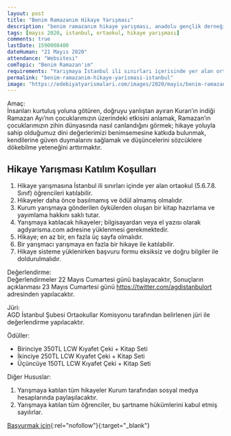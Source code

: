 ```yaml
---
layout: post
title: "Benim Ramazanım Hikaye Yarışması"
description: "benim ramazanım hikaye yarışması, anadolu gençlik derneği"
tags: [mayıs 2020, istanbul, ortaokul, hikaye yarışması]
comments: true
lastDate: 1590008400    
dateHuman: "21 Mayıs 2020"
attendance: "Websitesi"
comTopic: "Benim Ramazan'ım"
requirements: "Yarışmaya İstanbul ili sınırları içerisinde yer alan ortaokul öğrencileri katılabilir."
permalink: "benim-ramazanim-hikaye-yarismasi-istanbul"
image: "https://edebiyatyarismalari.com/images/2020/mayis/benim-ramazanim-hikaye-yarismasi.jpeg"
---
```


Amaç:  
İnsanları kurtuluş yoluna götüren, doğruyu yanlıştan ayıran Kuran’ın indiği Ramazan Ayı’nın çocuklarımızın üzerindeki etkisini anlamak, Ramazan’ın çocuklarımızın zihin dünyasında nasıl canlandığını görmek; hikaye yoluyla sahip olduğumuz dini değerlerimizi benimsemesine katkıda bulunmak, kendilerine güven duymalarını sağlamak ve düşüncelerini sözcüklere dökebilme yeteneğini arttırmaktır.

## Hikaye Yarışması Katılım Koşulları
1. Hikaye yarışmasına İstanbul ili sınırları içinde yer alan ortaokul (5.6.7.8. Sınıf) öğrencileri katılabilir.
2. Hikayeler daha önce basılmamış ve ödül almamış olmalıdır.
3. Kurum yarışmaya gönderilen öykülerden oluşan bir kitap hazırlama ve yayımlama hakkını saklı tutar.
4. Yarışmaya katılacak hikayeler; bilgisayardan veya el yazısı olarak agdyarisma.com adresine yüklenmesi gerekmektedir.
5. Hikaye; en az bir, en fazla üç sayfa olmalıdır.
6. Bir yarışmacı yarışmaya en fazla bir hikaye ile katılabilir.
7. Hikaye sisteme yüklenirken başvuru formu eksiksiz ve doğru bilgiler ile doldurulmalıdır.

Değerlendirme:  
Değerlendirmeler 22 Mayıs Cumartesi günü başlayacaktır, Sonuçların açıklanması 23 Mayıs Cumartesi günü https://twitter.com/agdistanbulort adresinden yapılacaktır.

Jüri:  
AGD İstanbul Şubesi Ortaokullar Komisyonu tarafından belirlenen jüri ile değerlendirme yapılacaktır.

Ödüller:  
- Birinciye 350TL LCW Kıyafet Çeki + Kitap Seti
- İkinciye 250TL LCW Kıyafet Çeki + Kitap Seti
- Üçüncüye 150TL LCW Kıyafet Çeki + Kitap Seti

Diğer Hususlar:  
1. Yarışmaya katılan tüm hikayeler Kurum tarafından sosyal medya hesaplarında paylaşılacaktır.
2. Yarışmaya katılan tüm öğrenciler, bu şartname hükümlerini kabul etmiş sayılırlar.

[Başvurmak için](http://agdyarisma.com/ortaokul/?ref=edebiyatyarismalari.com){:rel="nofollow"}{:target="_blank"}